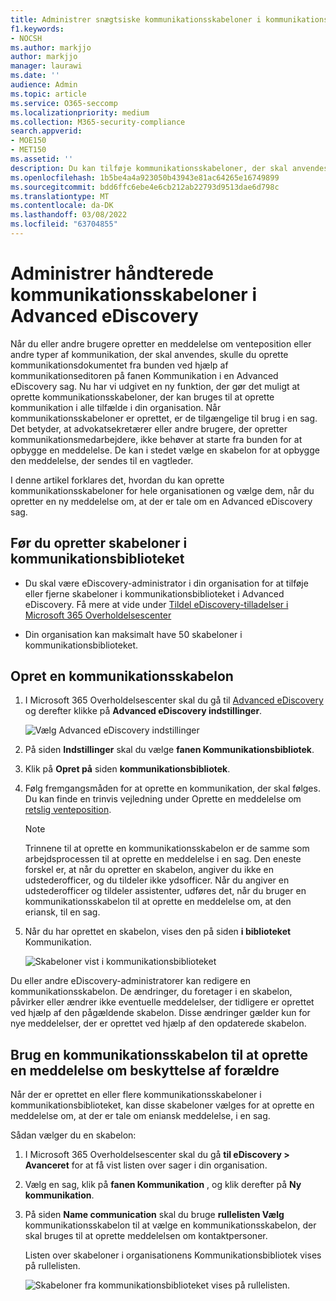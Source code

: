 ```yaml
---
title: Administrer snægtsiske kommunikationsskabeloner i kommunikationsbiblioteket i Advanced eDiscovery
f1.keywords:
- NOCSH
ms.author: markjjo
author: markjjo
manager: laurawi
ms.date: ''
audience: Admin
ms.topic: article
ms.service: O365-seccomp
ms.localizationpriority: medium
ms.collection: M365-security-compliance
search.appverid:
- MOE150
- MET150
ms.assetid: ''
description: Du kan tilføje kommunikationsskabeloner, der skal anvendes, f.eks. en skabelon til meddelelse om venteposition Advanced eDiscovery så de kan bruges i alle tilfælde i din organisation.
ms.openlocfilehash: 1b5be4a4a923050b43943e81ac64265e16749899
ms.sourcegitcommit: bdd6ffc6ebe4e6cb212ab22793d9513dae6d798c
ms.translationtype: MT
ms.contentlocale: da-DK
ms.lasthandoff: 03/08/2022
ms.locfileid: "63704855"
---
```

# <a name="manage-custodian-communications-templates-in-advanced-ediscovery"></a>Administrer håndterede kommunikationsskabeloner i Advanced eDiscovery

Når du eller andre brugere opretter en meddelelse om venteposition eller andre typer af kommunikation, der skal anvendes, skulle du oprette kommunikationsdokumentet fra bunden ved hjælp af kommunikationseditoren på fanen Kommunikation i en Advanced eDiscovery sag. Nu har vi udgivet en ny funktion, der gør det muligt at oprette kommunikationsskabeloner, der kan bruges til at oprette kommunikation i alle tilfælde i din organisation. Når kommunikationsskabeloner er oprettet, er de tilgængelige til brug i en sag. Det betyder, at advokatsekretærer eller andre brugere, der opretter kommunikationsmedarbejdere, ikke behøver at starte fra bunden for at opbygge en meddelelse. De kan i stedet vælge en skabelon for at opbygge den meddelelse, der sendes til en vagtleder.

I denne artikel forklares det, hvordan du kan oprette kommunikationsskabeloner for hele organisationen og vælge dem, når du opretter en ny meddelelse om, at der er tale om en Advanced eDiscovery sag.

## <a name="before-you-create-templates-in-the-communications-library"></a>Før du opretter skabeloner i kommunikationsbiblioteket

- Du skal være eDiscovery-administrator i din organisation for at tilføje eller fjerne skabeloner i kommunikationsbiblioteket i Advanced eDiscovery. Få mere at vide under [Tildel eDiscovery-tilladelser i Microsoft 365 Overholdelsescenter](assign-ediscovery-permissions.md)  

- Din organisation kan maksimalt have 50 skabeloner i kommunikationsbiblioteket.

## <a name="create-a-communications-template"></a>Opret en kommunikationsskabelon

1. I Microsoft 365 Overholdelsescenter skal du gå til [Advanced eDiscovery](https://go.microsoft.com/fwlink/p/?linkid=2173764) og derefter klikke på **Advanced eDiscovery indstillinger**.

   ![Vælg Advanced eDiscovery indstillinger](..\media\HistoricalVersions1.png)

2. På siden **Indstillinger** skal du vælge **fanen Kommunikationsbibliotek**.

3. Klik på **Opret på** siden **kommunikationsbibliotek**.

4. Følg fremgangsmåden for at oprette en kommunikation, der skal følges. Du kan finde en trinvis vejledning under Oprette en meddelelse om [retslig venteposition](create-hold-notification.md).

   > [!NOTE]
   > Trinnene til at oprette en kommunikationsskabelon er de samme som arbejdsprocessen til at oprette en meddelelse i en sag. Den eneste forskel er, at når du opretter en skabelon, angiver du ikke en udstederofficer, og du tildeler ikke ydsofficer. Når du angiver en udstederofficer og tildeler assistenter, udføres det, når du bruger en kommunikationsskabelon til at oprette en meddelelse om, at den eriansk, til en sag.

5. Når du har oprettet en skabelon, vises den på siden **i biblioteket** Kommunikation.

   ![Skabeloner vist i kommunikationsbiblioteket](..\media\AeDCommunicationsLibrary1.png)

Du eller andre eDiscovery-administratorer kan redigere en kommunikationsskabelon. De ændringer, du foretager i en skabelon, påvirker eller ændrer ikke eventuelle meddelelser, der tidligere er oprettet ved hjælp af den pågældende skabelon. Disse ændringer gælder kun for nye meddelelser, der er oprettet ved hjælp af den opdaterede skabelon.

## <a name="use-a-communications-template-to-create-a-custodian-notification"></a>Brug en kommunikationsskabelon til at oprette en meddelelse om beskyttelse af forældre

Når der er oprettet en eller flere kommunikationsskabeloner i kommunikationsbiblioteket, kan disse skabeloner vælges for at oprette en meddelelse om, at der er tale om eniansk meddelelse, i en sag.

Sådan vælger du en skabelon:

1. I Microsoft 365 Overholdelsescenter skal du gå **til eDiscovery > Avanceret** for at få vist listen over sager i din organisation.

2. Vælg en sag, klik på **fanen Kommunikation** , og klik derefter på **Ny kommunikation**.

3. På siden **Name communication** skal du bruge **rullelisten Vælg** kommunikationsskabelon til at vælge en kommunikationsskabelon, der skal bruges til at oprette meddelelsen om kontaktpersoner.

   Listen over skabeloner i organisationens Kommunikationsbibliotek vises på rullelisten.

   ![Skabeloner fra kommunikationsbiblioteket vises på rullelisten.](..\media\AeDCommunicationsTemplates1.png)
